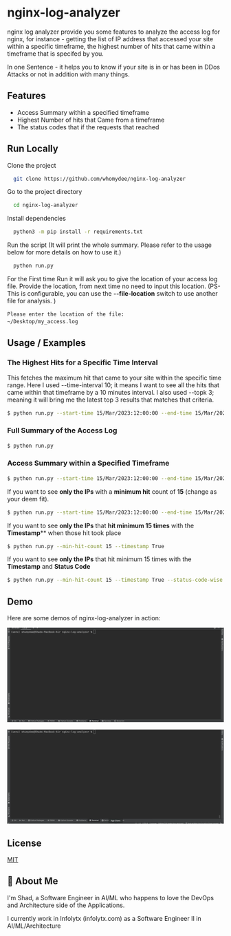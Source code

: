 # nginx-log-analyzer

nginx log analyzer provide you some features to analyze the access log for nginx, for instance - getting the list of IP address that accessed your site within a specific timeframe, the highest number of hits that came within a timeframe that is specifed by you.

In one Sentence - it helps you to know if your site is in or has been in DDos Attacks or not in addition with many things.
## Features

- Access Summary within a specified timeframe
- Highest Number of hits that Came from a timeframe
- The status codes that if the requests that reached
## Run Locally

Clone the project

```bash
  git clone https://github.com/whomydee/nginx-log-analyzer
```

Go to the project directory

```bash
  cd nginx-log-analyzer
```

Install dependencies

```bash
  python3 -m pip install -r requirements.txt
```

Run the script (It will print the whole summary. Please refer to the usage below for more details on how to use it.)

```bash
  python run.py
```
For the First time Run it will ask you to give the location of your access log file. Provide the location, from next
time no need to input this location. (PS- This is configurable, you can use the **--file-location** switch to use another
file for analysis. )

```bash
Please enter the location of the file:
~/Desktop/my_access.log
```
## Usage / Examples

### The Highest Hits for a Specific Time Interval

This fetches the maximum hit that came to your site within the specific time range. Here I used --time-interval 10; it 
means I want to see all the hits that came within that timeframe by a 10 minutes interval. I also used --topk 3;
meaning it will bring me the latest top 3 results that matches that criteria.

```bash
$ python run.py --start-time 15/Mar/2023:12:00:00 --end-time 15/Mar/2023:17:35:00 --time-interval 10 --topk 3
```

### Full Summary of the Access Log

```bash
$ python run.py
```

### Access Summary within a Specified Timeframe

```bash
$ python run.py --start-time 15/Mar/2023:12:00:00 --end-time 15/Mar/2023:17:35:00
```
If you want to see **only the IPs** with a **minimum hit** count of **15** (change as your deem fit).

```bash
$ python run.py --start-time 15/Mar/2023:12:00:00 --end-time 15/Mar/2023:17:35:00 --min-hit-count 15
```

If you want to see **only the IPs** that **hit minimum 15 times** with the **Timestamp**** when those hit took place

```bash
$ python run.py --min-hit-count 15 --timestamp True
```

If you want to see **only the IPs** that hit minimum 15 times with the **Timestamp** and **Status Code**

```bash
$ python run.py --min-hit-count 15 --timestamp True --status-code-wise True
```
## Demo

Here are some demos of nginx-log-analyzer in action:

![Alt Text](https://github.com/whomydee/nginx-log-analyzer/blob/main/assets/demo-1.gif)


![Alt Text](https://github.com/whomydee/nginx-log-analyzer/blob/main/assets/demo-2.gif)


## License

[MIT](https://choosealicense.com/licenses/mit/)


## 🚀 About Me
I'm Shad, a Software Engineer in AI/ML who happens to love the DevOps and Architecture side of the Applications.

I currently work in Infolytx (infolytx.com) as a Software Engineer II in AI/ML/Architecture 

